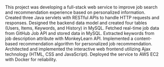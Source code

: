 This project was developing a full-stack web service to improve job search and recommendation experience based on personalized information.
Created three Java servlets with RESTful APIs to handle HTTP requests and responses.
Designed the backend data model and created four tables (Users, Items, Keywords, and History) in MySQL.
Fetched real-time job data from GitHub Job API and stored data in MySQL.
Extracted keywords from job description attribute with MonkeyLearn API.
Implemented a content-based recommendation algorithm for personalized job recommendation.
Architected and implemented the interactive web frontend utilizing Ajax technology (HTML, CSS and JavaScript).
Deployed the service to AWS EC2 with Docker for reliability.

